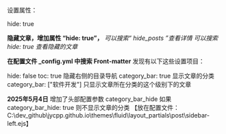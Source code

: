 


设置属性：

hide: true

**隐藏文章，增加属性 “hide: true”，**
*可以搜索“  hide_posts  ”查看详情*
*可以搜索  hide: true  查看隐藏的文章*

**在配置文件 _config.yml 中搜索 Front-matter**
发现有以下这些设置项目：

hide: false
toc: true   隐藏右侧的目录导航
category_bar: true  显示文章的分类
category_bar: ["软件开发"]   只显示文章所在分类的这个级别下的文章

**2025年5月4日**
增加了头部配置参数 category_bar_hide
如果 category_bar_hide: true  则不显示文章的分类
【放在配置文件： C:\dev_github\jycpp.github.io\themes\fluid\layout\_partials\post\sidebar-left.ejs】


